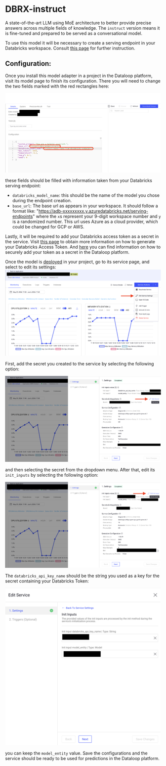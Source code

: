 # DBRX-instruct

A state-of-the-art LLM using MoE architecture to better provide precise answers across multiple fields of knowledge. The ```instruct``` version means it is fine-tuned and prepared to be served as a conversational model.

To use this model it will be necessary to create a serving endpoint in your Databricks workspace. Consult [this page](https://docs.databricks.com/en/machine-learning/model-serving/index.html) for further instruction.

## Configuration:

Once you install this model adapter in a project in the Dataloop platform, visit its model page to finish its configuration. There you will need to change the two fields marked with the red rectangles here:

![](../../assets/dbrx-instruct-config.png)

these fields should be filled with information taken from your Databricks serving endpoint:

* ```databricks_model_name```: this should be the name of the model you chose during the endpoint creation.
* ```base_url```: The base url as appears in your workspace. It should follow a format like: "https://adb-xxxxxxxxx.y.azuredatabricks.net/serving-endpoints" where the ```x```s represent your 9-digit workspace number and ```y``` is a randomized number. This url uses Azure as a cloud provider, which could be changed for GCP or AWS.

Lastly, it will be required to add your Databricks access token as a secret in the service. Visit [this page](https://docs.databricks.com/en/dev-tools/auth/pat.html) to obtain more information on how to generate your Databricks Access Token. And [here](https://docs.dataloop.ai/docs/secrets-overview?highlight=secrets) you can find information on how to securely add your token as a secret in the Dataloop platform.

Once the model is [deployed](https://docs.dataloop.ai/docs/model-deployment?highlight=deploy) in your project, go to its service page, and select to edit its settings:
![](../../assets/edit-service-settings.png)

First, add the secret you created to the service by selecting the following option:

![](../../assets/edit-secret.png)

and then selecting the secret from the dropdown menu. After that, edit its ```init_inputs``` by selecting the following option:

![](../../assets/edit-init-inputs.png)

The ```databricks_api_key_name``` should be the string you used as a key for the secret containing your Databricks Token:

![](../../assets/edit-init-inputs-values.png)

you can keep the ```model_entity``` value. Save the configurations and the service should be ready to be used for predictions in the Dataloop platform.



